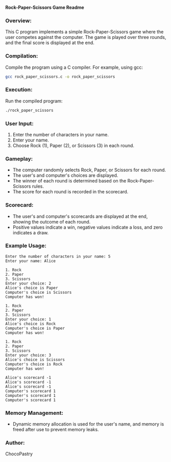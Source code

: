 **Rock-Paper-Scissors Game Readme**

### Overview:
This C program implements a simple Rock-Paper-Scissors game where the user competes against the computer. The game is played over three rounds, and the final score is displayed at the end.

### Compilation:
Compile the program using a C compiler. For example, using gcc:
```bash
gcc rock_paper_scissors.c -o rock_paper_scissors
```

### Execution:
Run the compiled program:
```bash
./rock_paper_scissors
```

### User Input:
1. Enter the number of characters in your name.
2. Enter your name.
3. Choose Rock (1), Paper (2), or Scissors (3) in each round.

### Gameplay:
- The computer randomly selects Rock, Paper, or Scissors for each round.
- The user's and computer's choices are displayed.
- The winner of each round is determined based on the Rock-Paper-Scissors rules.
- The score for each round is recorded in the scorecard.

### Scorecard:
- The user's and computer's scorecards are displayed at the end, showing the outcome of each round.
- Positive values indicate a win, negative values indicate a loss, and zero indicates a draw.

### Example Usage:
```
Enter the number of characters in your name: 5
Enter your name: Alice

1. Rock
2. Paper
3. Scissors
Enter your choice: 2
Alice's choice is Paper
Computer's choice is Scissors
Computer has won!

1. Rock
2. Paper
3. Scissors
Enter your choice: 1
Alice's choice is Rock
Computer's choice is Paper
Computer has won!

1. Rock
2. Paper
3. Scissors
Enter your choice: 3
Alice's choice is Scissors
Computer's choice is Rock
Computer has won!

Alice's scorecard -1
Alice's scorecard -1
Alice's scorecard -1
Computer's scorecard 1
Computer's scorecard 1
Computer's scorecard 1
```

### Memory Management:
- Dynamic memory allocation is used for the user's name, and memory is freed after use to prevent memory leaks.

### Author:
ChocoPastry
